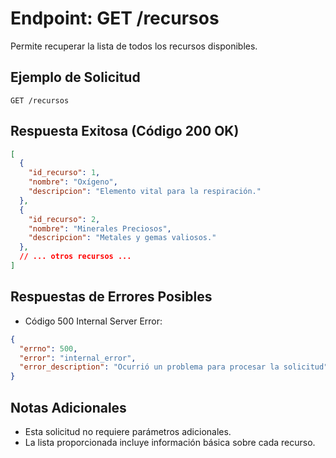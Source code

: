 # Endpoint: GET /recursos

Permite recuperar la lista de todos los recursos disponibles.


## Ejemplo de Solicitud
```http
GET /recursos
```

## Respuesta Exitosa (Código 200 OK)
```json
[
  {
    "id_recurso": 1,
    "nombre": "Oxígeno",
    "descripcion": "Elemento vital para la respiración."
  },
  {
    "id_recurso": 2,
    "nombre": "Minerales Preciosos",
    "descripcion": "Metales y gemas valiosos."
  },
  // ... otros recursos ...
]
```


## Respuestas de Errores Posibles
- Código 500 Internal Server Error:
```json
{
  "errno": 500,
  "error": "internal_error",
  "error_description": "Ocurrió un problema para procesar la solicitud"
}
```

## Notas Adicionales
- Esta solicitud no requiere parámetros adicionales.
- La lista proporcionada incluye información básica sobre cada recurso.